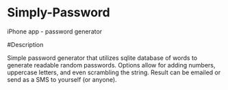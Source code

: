 Simply-Password
===============

iPhone app - password generator


#Description

Simple password generator that utilizes sqlite database of words to generate readable random passwords.  Options allow for 
adding numbers, uppercase letters, and even scrambling the string.  Result can be emailed or send as a SMS to yourself (or anyone).
